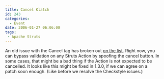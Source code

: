```yaml
---
title: Cancel Klatch
id: 243
categories:
  - Event
date: 2006-01-27 06:06:00
tags:
 - Apache Struts
---
```


An old issue with the Cancel tag has broken out [on the list](http://www.mail-archive.com/dev@struts.apache.org/msg17335.html). Right now, you can bypass validation on any Struts Action by spoofing the cancel button. In some cases, that might be a bad thing if the Action is not expected to be cancelled. It looks like this might be fixed in 1.3.0, if we can agree on a patch soon enough. (Like before we resolve the Checkstyle issues.)